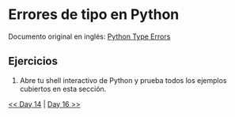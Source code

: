 # Errores de tipo en Python

Documento original en inglés: [Python Type Errors](https://github.com/Asabeneh/30-Days-Of-Python/blob/master/15_Day_Python_type_errors/15_python_type_errors.md)

## Ejercicios

1. Abre tu shell interactivo de Python y prueba todos los ejemplos cubiertos en esta sección.

[<< Day 14](../14_Funciones_de_orden_superior/README.md) | [Day 16 >>](../16_Fecha_y_hora_en_Python/README.md)
